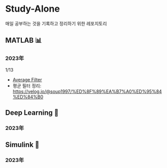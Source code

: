 # Study-Alone
매일 공부하는 것을 기록하고 정리하기 위한 레포지토리

## MATLAB 📊
### 2023年
1/13
* [Average Filter](https://github.com/soup1997/Study-Alone/tree/origin/Average_Filter)
* 평균 필터 정리: https://velog.io/@soup1997/%ED%8F%89%EA%B7%A0%ED%95%84%ED%84%B0   

## Deep Learning 🧬
### 2023年
## Simulink 🔧
### 2023年
